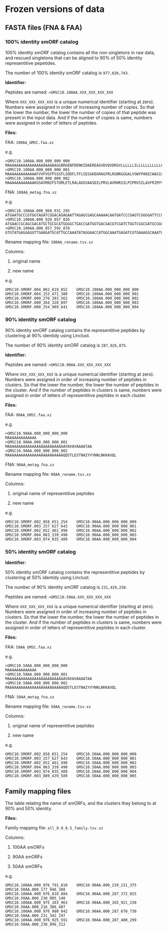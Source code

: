 # Frozen versions of data
## FASTA files (FNA & FAA)

### 100% identity smORF catalog

100% identity smORF catalog contains all the non-singletons in raw data, and rescued singletons that can be aligned to 90% of 50% identity representitive pepetides.

The number of 100% identity smORF catalog is `977,020,743`.

**Identifier:** 

Peptides are named: 
`>GMSC10.100AA.XXX_XXX_XXX_XXX`

Where `XXX_XXX_XXX_XXX` is a unique numerical identifier (starting at zero). Numbers were assigned in order of increasing number of copies. So that the lower the number, the lower the number of copies of that peptide was present in the input data. And if the number of copies is same, numbers were assigned in order of letters of peptides.

**Files:**

FAA: `100AA_GMSC.faa.xz`

e.g.
```
>GMSC10.100AA.000_000_000_000
MAAAAAAAAAAAAAAAAAAAAAAGGARGENFDENKIDAEREAGVDVQVDRGVLLLLLLILLLLLLLLLLLLVLVTLAAVLPCRDKGGD
>GMSC10.100AA.000_000_000_001
MAAAAAAAAAAAAAFVVFVGFPSSSFLSDDFLTFLSESGKDGRAGFRLRGNRGGGALVSWYPANICWASIAASTRLEMYRAVNSERS
>GMSC10.100AA.000_000_000_002
MAAAAAAAAAAAAKGSAVRNIFSTGMLETLRALADGVAASDILPRVLAVRHRSILPIPRVSILAVFRIMYVCTA
```
FNA: `100AA_metag.fna.xz`

e.g.

```
>GMSC10.100AA.000_960_031_295
ATGAATGCCCGTGGTAGATCGGACAGAGAATTAGAGCGAGCAAAAACAATGATCCCGAGTCGGGGATTCCCGATTATCAAGGACGAATTCGGGTCTTGTTTCATTAGGGCTTTATTTACTGGGCTTTTAATGGGTCTAGCGTTGTCTTAA
>GMSC10.100AA.000_920_857_026
ATGAACCGCAGCGACATGCTGCGCATGGGGCTGACCGATGGTGACGACGTCGATCTGGTCGGCGATGCGGGCGACAATGGCGACCGCCGCTTCAACAAGCTGCGCGTCGTCGAATATTCGATTCCGGAAGGGTGCGTCGGGGCCTATTACCCCGAGTGCAACCTGCTGATGCCGGTCGCGCACCATGCGCGCGAAAGCCATGTGCCTGCCGCCAAGTCGGTGCCGGTGCGGATCGAGAAGACGCGCTGA
>GMSC10.100AA.000_857_592_878
GTGTATGAGGAGGTTGAAGATGCATTGCCAAATATAGGAACCATGGCAAATGAGATCGTGAAAGGCAAATCTGAGGTGATTGAGTTGAATGCTTCTATTCAAGAATTGAAAGAAGATGCAAAGTGGAGCAAAATGGAAATCCGGAAATTGAAAGTGCTGGTGAAAGTCTGTGTAGTGTGGGTTTGTGTAATGAACCTTGTCATTGCTTACCAAATGATTGGTAAAGCAAAAGAAACAAGCTTTGTTCTAGGAAAGTATTAG
```
Rename mapping file: `100AA_rename.tsv.xz`

Columns: 

1. original name 

2. new name 

e.g.
```
GMSC10.SMORF.004_062_819_852    GMSC10.100AA.000_000_000_000
GMSC10.SMORF.004_153_471_380    GMSC10.100AA.000_000_000_001
GMSC10.SMORF.000_276_383_562    GMSC10.100AA.000_000_000_002
GMSC10.SMORF.000_264_320_897    GMSC10.100AA.000_000_000_003
GMSC10.SMORF.000_254_909_641    GMSC10.100AA.000_000_000_004
```
### 90% identity smORF catalog

90% identity smORF catalog contains the representitive peptides by clustering at 90% identidy using Linclust.

The number of 90% identity smORF catalog is `287,926,875`.

**Identifier:**

Peptides are named: 
`>GMSC10.90AA.XXX_XXX_XXX_XXX`

Where `XXX_XXX_XXX_XXX` is a unique numerical identifier (starting at zero). Numbers were assigned in order of increasing number of peptides in clusters. So that the lower the number, the lower the number of peptides in the cluster. And if the number of peptides in clusters is same, numbers were assigned in order of letters of representitive peptides in each cluster.

**Files:**

FAA: `90AA_GMSC.faa.xz`

e.g.

```
>GMSC10.90AA.000_000_000_000
MAAAAAAAAAAAAA
>GMSC10.90AA.000_000_000_001
MAAAAAAAAAAAAAAAAAAAAAAAAAAVAVAVAAAATAA
>GMSC10.90AA.000_000_000_002
MAAAAAAAAAAAAAAAAAAAAAAAAAQQSTLESTNAIYVYNNLNKKAVQL
```
FNA: `90AA_metag.fna.xz`

Rename mapping file: `90AA_rename.tsv.xz`

Columns: 

1. original name of representitive peptides

2. new name 

e.g.

```
GMSC10.SMORF.002_858_651_254    GMSC10.90AA.000_000_000_000
GMSC10.SMORF.003_257_627_643    GMSC10.90AA.000_000_000_001
GMSC10.SMORF.002_852_461_498    GMSC10.90AA.000_000_000_002
GMSC10.SMORF.004_063_339_490    GMSC10.90AA.000_000_000_003
GMSC10.SMORF.003_074_035_489    GMSC10.90AA.000_000_000_004
```
### 50% identity smORF catalog

**Identifier:** 

50% identity smORF catalog contains the representitive peptides by clustering at 50% identidy using Linclust.

The number of 90% identity smORF catalog is `231,429,250`.

Peptides are named: 
`>GMSC10.50AA.XXX_XXX_XXX_XXX`

Where `XXX_XXX_XXX_XXX` is a unique numerical identifier (starting at zero). Numbers were assigned in order of increasing number of peptides in clusters. So that the lower the number, the lower the number of peptides in the cluster. And if the number of peptides in clusters is same, numbers were assigned in order of letters of representitive peptides in each cluster.

**Files:**

FAA: `50AA_GMSC.faa.xz`

e.g.

```
>GMSC10.50AA.000_000_000_000
MAAAAAAAAAAAAA
>GMSC10.50AA.000_000_000_001
MAAAAAAAAAAAAAAAAAAAAAAAAAAVAVAVAAAATAA
>GMSC10.50AA.000_000_000_002
MAAAAAAAAAAAAAAAAAAAAAAAAAQQSTLESTNAIYVYNNLNKKAVQL

```
FNA: `50AA_metag.fna.xz`

Rename mapping file: `50AA_rename.tsv.xz`

Columns: 

1. original name of representitive peptides 

2. new name 

e.g.
```
GMSC10.SMORF.002_858_651_254    GMSC10.50AA.000_000_000_000
GMSC10.SMORF.003_257_627_643    GMSC10.50AA.000_000_000_001
GMSC10.SMORF.002_852_461_498    GMSC10.50AA.000_000_000_002
GMSC10.SMORF.004_063_339_490    GMSC10.50AA.000_000_000_003
GMSC10.SMORF.003_074_035_489    GMSC10.50AA.000_000_000_004
GMSC10.SMORF.003_089_439_589    GMSC10.50AA.000_000_000_005
```
## Family mapping files

The table relating the name of smORFs, and the clusters they belong to at 90% and 50% identity.

**Files:**

Family mapping file: `all_0.9_0.5_family.tsv.xz`

Columns: 

1. 100AA smORFs 

2. 90AA smORFs

3. 50AA smORFs

e.g.

```
GMSC10.100AA.000_976_791_810    GMSC10.90AA.000_239_231_375     GMSC10.50AA.000_177_946_388
GMSC10.100AA.000_976_810_884    GMSC10.90AA.000_287_372_025     GMSC10.50AA.000_230_005_140
GMSC10.100AA.000_975_103_963    GMSC10.90AA.000_265_921_230     GMSC10.50AA.000_216_386_407
GMSC10.100AA.000_976_980_042    GMSC10.90AA.000_287_670_730     GMSC10.50AA.000_231_342_197
GMSC10.100AA.000_976_925_591    GMSC10.90AA.000_287_480_299     GMSC10.50AA.000_230_896_312
```
